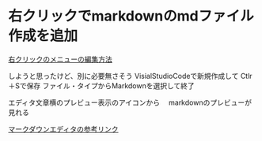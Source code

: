 #   右クリックでmarkdownのmdファイル作成を追加
[右クリックのメニューの編集方法](http://www.atmarkit.co.jp/ait/articles/0304/04/news002.html)

しようと思ったけど、別に必要無さそう
VisialStudioCodeで新規作成して
Ctlr＋Sで保存
ファイル・タイプからMarkdownを選択して終了

エディタ文章横のプレビュー表示のアイコンから　
markdownのプレビューが見れる

[マークダウンエディタの参考リンク](http://uxmilk.jp/43199)
